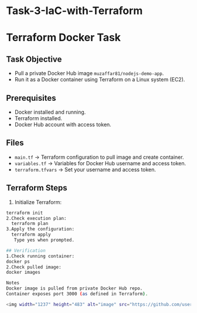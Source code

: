 # Task-3-IaC-with-Terraform
# Terraform Docker Task

## Task Objective
- Pull a private Docker Hub image `muzaffar81/nodejs-demo-app`.
- Run it as a Docker container using Terraform on a Linux system (EC2).

## Prerequisites
- Docker installed and running.
- Terraform installed.
- Docker Hub account with access token.

## Files
- `main.tf` → Terraform configuration to pull image and create container.
- `variables.tf` → Variables for Docker Hub username and access token.
- `terraform.tfvars` → Set your username and access token.

## Terraform Steps
1. Initialize Terraform:
```bash
terraform init
2.Check execution plan:
  terraform plan
3.Apply the configuration:
  terraform apply
   Type yes when prompted.

## Verification
1.Check running container:
docker ps
2.Check pulled image:
docker images

Notes
Docker image is pulled from private Docker Hub repo.
Container exposes port 3000 (as defined in Terraform).

<img width="1237" height="483" alt="image" src="https://github.com/user-attachments/assets/818af31e-a760-4d9e-b12b-8f187c88e3c5" />



